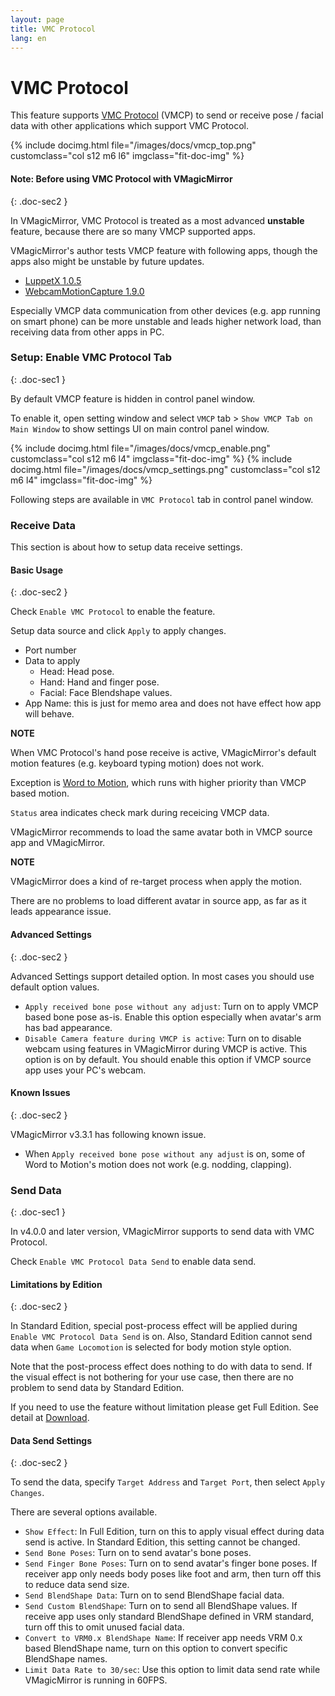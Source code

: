 ```yaml
---
layout: page
title: VMC Protocol
lang: en
---
```


# VMC Protocol

This feature supports [VMC Protocol](https://protocol.vmc.info/) (VMCP) to send or receive pose / facial data with other applications which support VMC Protocol.

<div class="row">
{% include docimg.html file="/images/docs/vmcp_top.png" customclass="col s12 m6 l6" imgclass="fit-doc-img" %}
</div>


#### Note: Before using VMC Protocol with VMagicMirror
{: .doc-sec2 }

In VMagicMirror, VMC Protocol is treated as a most advanced **unstable** feature, because there are so many VMCP supported apps.

VMagicMirror's author tests VMCP feature with following apps, though the apps also might be unstable by future updates.

<div class="doc-ul" markdown="1">

- [LuppetX 1.0.5](https://luppet.jp/)
- [WebcamMotionCapture 1.9.0](https://webcammotioncapture.info/)

</div>

Especially VMCP data communication from other devices (e.g. app running on smart phone) can be more unstable and leads higher network load, than receiving data from other apps in PC.

### Setup: Enable VMC Protocol Tab
{: .doc-sec1 }

By default VMCP feature is hidden in control panel window.

To enable it, open setting window and select `VMCP` tab > `Show VMCP Tab on Main Window` to show settings UI on main control panel window.

<div class="row">
{% include docimg.html file="/images/docs/vmcp_enable.png" customclass="col s12 m6 l4" imgclass="fit-doc-img" %}
{% include docimg.html file="/images/docs/vmcp_settings.png" customclass="col s12 m6 l4" imgclass="fit-doc-img" %}
</div>

Following steps are available in `VMC Protocol` tab in control panel window.

### Receive Data

This section is about how to setup data receive settings.

#### Basic Usage
{: .doc-sec2 }

Check `Enable VMC Protocol` to enable the feature.

Setup data source and click `Apply` to apply changes. 

<div class="doc-ul" markdown="1">

- Port number
- Data to apply
  - Head: Head pose.
  - Hand: Hand and finger pose.
  - Facial: Face Blendshape values.
- App Name: this is just for memo area and does not have effect how app will behave.

</div>

<div class="note-area" markdown="1">

**NOTE**

When VMC Protocol's hand pose receive is active, VMagicMirror's default motion features (e.g. keyboard typing motion) does not work.

Exception is [Word to Motion](./expressions), which runs with higher priority than VMCP based motion.

</div>

`Status` area indicates check mark during receicing VMCP data.

VMagicMirror recommends to load the same avatar both in VMCP source app and VMagicMirror.

<div class="note-area" markdown="1">

**NOTE**

VMagicMirror does a kind of re-target process when apply the motion.

There are no problems to load different avatar in source app, as far as it leads appearance issue.

</div>


#### Advanced Settings
{: .doc-sec2 }

Advanced Settings support detailed option. In most cases you should use default option values.

<div class="doc-ul" markdown="1">

- `Apply received bone pose without any adjust`: Turn on to apply VMCP based bone pose as-is. Enable this option especially when avatar's arm has bad appearance.
- `Disable Camera feature during VMCP is active`: Turn on to disable webcam using features in VMagicMirror during VMCP is active. This option is on by default. You should enable this option if VMCP source app uses your PC's webcam.

</div>


#### Known Issues
{: .doc-sec2 }

VMagicMirror v3.3.1 has following known issue.

<div class="doc-ul" markdown="1">

- When `Apply received bone pose without any adjust` is on, some of Word to Motion's motion does not work (e.g. nodding, clapping).

</div>

### Send Data
{: .doc-sec1 }

In v4.0.0 and later version, VMagicMirror supports to send data with VMC Protocol.

Check `Enable VMC Protocol Data Send` to enable data send.


#### Limitations by Edition
{: .doc-sec2 }

In Standard Edition, special post-process effect will be applied during `Enable VMC Protocol Data Send` is on. Also, Standard Edition cannot send data when `Game Locomotion` is selected for body motion style option.

Note that the post-process effect does nothing to do with data to send. If the visual effect is not bothering for your use case, then there are no problem to send data by Standard Edition.

If you need to use the feature without limitation please get Full Edition. See detail at [Download](../../download).


#### Data Send Settings
{: .doc-sec2 }

To send the data, specify `Target Address` and `Target Port`, then select `Apply Changes`.

There are several options available.

<div class="doc-ul" markdown="1">

- `Show Effect`: In Full Edition, turn on this to apply visual effect during data send is active. In Standard Edition, this setting cannot be changed.
- `Send Bone Poses`: Turn on to send avatar's bone poses.
- `Send Finger Bone Poses`: Turn on to send avatar's finger bone poses. If receiver app only needs body poses like foot and arm, then turn off this to reduce data send size.
- `Send BlendShape Data`: Turn on to send BlendShape facial data.
- `Send Custom BlendShape`: Turn on to send all BlendShape values. If receive app uses only standard BlendShape defined in VRM standard, turn off this to omit unused facial data.
- `Convert to VRM0.x BlendShape Name`: If receiver app needs VRM 0.x based BlendShape name, turn on this option to convert specific BlendShape names.
- `Limit Data Rate to 30/sec`: Use this option to limit data send rate while VMagicMirror is running in 60FPS.

</div>


